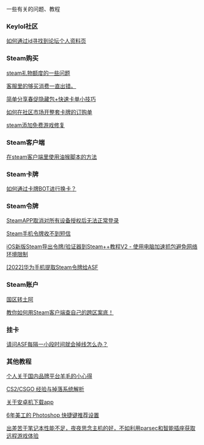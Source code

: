 <!-- ## 相关教程 -->

一些有关的问题、教程

### Keylol社区

[如何通过id寻找到论坛个人资料页](https://keylol.com/t885292-1-1)

### Steam购买

[steam礼物额度的一些问题](https://keylol.com/t880809-1-1)

[客服里的够买消费一直出错。](https://keylol.com/t880841-1-1)

[简单分享春促隐藏包+快速卡单小技巧](https://keylol.com/t878324-1-1)

[如何在社区市场开整套卡牌的订购单](https://keylol.com/t925727-1-1)

[steam添加免费游戏修复](https://keylol.com/t898087-1-1)

### Steam客户端

[在steam客户端里使用油猴脚本的方法](https://keylol.com/t769336-1-1)

### Steam卡牌

[如何通过卡牌BOT进行换卡？](https://keylol.com/t698822-1-1)

### Steam令牌

[SteamAPP取消对所有设备授权后无法正常登录](https://keylol.com/t877639-1-1)

[Steam手机令牌收不到短信](https://keylol.com/t879383-1-1)

[iOS新版Steam导出令牌/验证器到Steam++教程V2 - 使用电脑加速抓包避免网络环境限制](https://keylol.com/t845721-1-1)

[[2022]华为手机提取Steam令牌给ASF](https://keylol.com/t819259-1-1)

### Steam账户

[国区转土阿](https://keylol.com/t879339-1-1)

[教你如何用Steam客户端查自己的跨区案底！](https://keylol.com/t57275-1-1)

### 挂卡

[请问ASF每隔一小段时间就会掉线怎么办？](https://keylol.com/t879347-1-1)

### 其他教程

[个人关于国内品牌平台羊毛的小心得](https://keylol.com/t902696-1-1)

[CS2/CSGO 经验与掉落系统解析](https://keylol.com/t929219-1-1)

[关于安卓机下载app](https://keylol.com/t931105-1-1)

[6年美工的 Photoshop 快捷键推荐设置](https://keylol.com/t934042-1-1)

[出差苦于笔记本性能不足，夜夜思念主机的好，不如利用parsec和智能插座获取远程游戏体验](https://keylol.com/t901432-1-1)
